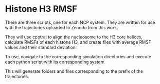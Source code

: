 # Histone H3 RMSF

There are three scripts, one for each NCP system. They are written for use with the trajectories uploaded to Zenodo from this work.

They will use cpptraj to align the nucleosome to the H3 core helices, calculate RMSFs of each histone H3, and create files with average RMSF values and their standard deviation.

To use, navigate to the corresponding simulation directories and execute each python script with its corresponding system.

This will generate folders and files corresponding to the prefix of the trajectories.
